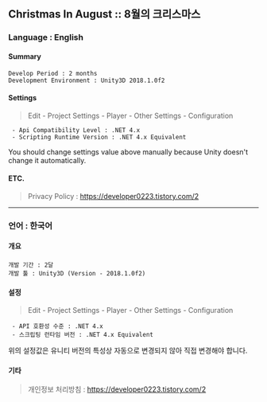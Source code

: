 <h2>Christmas In August :: 8월의 크리스마스</h2>

<h3>Language : English</h3>

<b><h4>Summary</h4></b>
```
Develop Period : 2 months
Development Environment : Unity3D 2018.1.0f2

```

<b><h4>Settings</h4></b>
> Edit - Project Settings - Player - Other Settings - Configuration
```
 - Api Compatibility Level : .NET 4.x
 - Scripting Runtime Version : .NET 4.x Equivalent
```
You should change settings value above manually because Unity doesn't change it automatically.

<b><h4>ETC.</h4></b>

> Privacy Policy : <https://developer0223.tistory.com/2>

<hr>

<h3>언어 : 한국어</h3>

<b><h4>개요</h4></b>
```
개발 기간 : 2달
개발 툴 : Unity3D (Version - 2018.1.0f2)

```
<b><h4>설정</h4></b>
> Edit - Project Settings - Player - Other Settings - Configuration
```
 - API 호환성 수준 : .NET 4.x
 - 스크립팅 런타임 버전 : .NET 4.x Equivalent
```
위의 설정값은 유니티 버전의 특성상 자동으로 변경되지 않아 직접 변경해야 합니다.

<b><h4>기타</h4></b>
> 개인정보 처리방침 : <https://developer0223.tistory.com/2>




